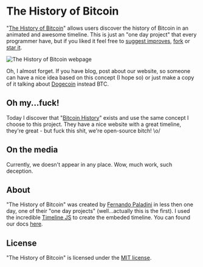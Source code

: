 The History of Bitcoin
===============

"[The History of Bitcoin](http://paladini.github.io/bitcoin-history/)" allows users discover the history of Bitcoin in an animated and awesome timeline. This is just an "one day project" that every programmer have, but if you liked it feel free to [suggest improves](https://github.com/paladini/bitcoin-history/issues), [fork](https://github.com/paladini/bitcoin-history/fork) or [star it](https://github.com/paladini/bitcoin-history/star).

![The History of Bitcoin webpage](http://farm8.staticflickr.com/7312/12538110083_154f6eddfe_c.jpg)

Oh, I almost forget. If you have blog, post about our website, so someone can have a nice idea based on this concept (I hope so) or just make a copy of it talking about [Dogecoin](http://dogecoin.com/) instead BTC.

Oh my...fuck!
-------------
Today I discover that "[Bitcoin History](http://historyofbitcoin.org/)" exists and use the same concept I choose to this project. They have a nice website with a great timeline, they're great - but fuck this shit, we're open-source bitch! \o/

On the media
-------------

Currently, we doesn't appear in any place. Wow, much work, such deception.

About
------------

"The History of Bitcoin" was created by [Fernando Paladini](https://github.com/paladini) in less then one day, one of their "one day projects" (well...actually this is the first). I used the incredible [Timeline JS](http://timeline.knightlab.com/) to create the embeded timeline. You can found our docs [here](https://docs.google.com/spreadsheet/pub?key=0AhVWQDj56wqrdGhGU1FmUlJBblA1RG9WOE1xYl9GaXc&output=html).

License
------------
"The History of Bitcoin" is licensed under the [MIT license](http://choosealicense.com/licenses/mit/).
